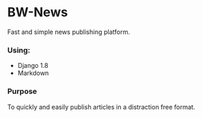 # BW-News
Fast and simple news publishing platform.

### Using:
- Django 1.8
- Markdown

### Purpose
To quickly and easily publish articles in a distraction free format.
